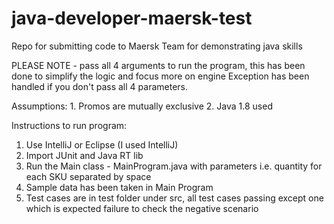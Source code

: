 # java-developer-maersk-test
Repo for submitting code to Maersk Team for demonstrating java skills

PLEASE NOTE - pass all 4 arguments to run the program, this has  been done to simplify the logic and focus more on engine
Exception has been handled if you don't pass all 4 parameters.

Assumptions:
    1. Promos are mutually exclusive
    2. Java 1.8 used
    
Instructions to run program:
1. Use IntelliJ or Eclipse (I used IntelliJ)
2. Import JUnit and Java RT lib
3. Run the Main class - MainProgram.java with parameters i.e. quantity for each SKU separated by space
4. Sample data has been taken in Main Program
5. Test cases are in test folder under src, all test cases passing except one which is expected failure to check the negative scenario

